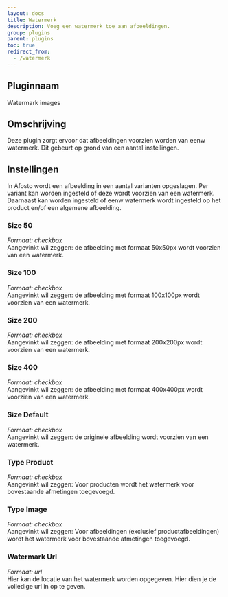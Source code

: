 ```yaml
---
layout: docs
title: Watermerk
description: Voeg een watermerk toe aan afbeeldingen.
group: plugins
parent: plugins
toc: true
redirect_from:
  - /watermerk
---
```

## Pluginnaam
Watermark images

## Omschrijving
Deze plugin zorgt ervoor dat afbeeldingen voorzien worden van eenw watermerk. Dit gebeurt op grond van een aantal instellingen.

## Instellingen
In Afosto wordt een afbeelding in een aantal varianten opgeslagen. Per variant kan worden ingesteld of deze wordt voorzien van een watermerk. Daarnaast kan worden ingesteld of eenw watermerk wordt ingesteld op het product en/of een algemene afbeelding.

### Size 50
_Formaat: checkbox_  
Aangevinkt wil zeggen: de afbeelding met formaat 50x50px wordt voorzien van een watermerk.

### Size 100
_Formaat: checkbox_  
Aangevinkt wil zeggen: de afbeelding met formaat 100x100px wordt voorzien van een watermerk.

### Size 200
_Formaat: checkbox_  
Aangevinkt wil zeggen: de afbeelding met formaat 200x200px wordt voorzien van een watermerk.

### Size 400
_Formaat: checkbox_  
Aangevinkt wil zeggen: de afbeelding met formaat 400x400px wordt voorzien van een watermerk.

### Size Default
_Formaat: checkbox_  
Aangevinkt wil zeggen: de originele afbeelding wordt voorzien van een watermerk.

### Type Product
_Formaat: checkbox_  
Aangevinkt wil zeggen: Voor producten wordt het watermerk voor bovestaande afmetingen toegevoegd.


### Type Image
_Formaat: checkbox_  
Aangevinkt wil zeggen: Voor afbeeldingen (exclusief productafbeeldingen) wordt het watermerk voor bovestaande afmetingen toegevoegd.

### Watermark Url
_Formaat: url_  
Hier kan de locatie van het watermerk worden opgegeven. Hier dien je de volledige url in op te geven. 
